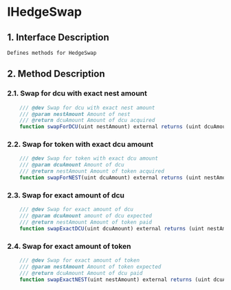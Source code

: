 # IHedgeSwap

## 1. Interface Description
    Defines methods for HedgeSwap

## 2. Method Description

### 2.1. Swap for dcu with exact nest amount

```javascript
    /// @dev Swap for dcu with exact nest amount
    /// @param nestAmount Amount of nest
    /// @return dcuAmount Amount of dcu acquired
    function swapForDCU(uint nestAmount) external returns (uint dcuAmount);
```

### 2.2. Swap for token with exact dcu amount

```javascript
    /// @dev Swap for token with exact dcu amount
    /// @param dcuAmount Amount of dcu
    /// @return nestAmount Amount of token acquired
    function swapForNEST(uint dcuAmount) external returns (uint nestAmount);
```

### 2.3. Swap for exact amount of dcu

```javascript
    /// @dev Swap for exact amount of dcu
    /// @param dcuAmount amount of dcu expected
    /// @return nestAmount Amount of token paid
    function swapExactDCU(uint dcuAmount) external returns (uint nestAmount);
```

### 2.4. Swap for exact amount of token

```javascript
    /// @dev Swap for exact amount of token
    /// @param nestAmount Amount of token expected
    /// @return dcuAmount Amount of dcu paid
    function swapExactNEST(uint nestAmount) external returns (uint dcuAmount);
```
